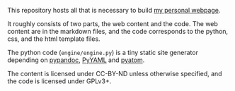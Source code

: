This repository hosts all that is necessary to build [my personal webpage](https://ypei.me).

It roughly consists of two parts, the web content and the code. The web content are in the markdown files, and the code corresponds to the python, css, and the html template files.

The python code (`engine/engine.py`) is a tiny static site generator depending on [pypandoc](https://pypi.python.org/pypi/pypandoc), [PyYAML](http://pyyaml.org/) and [pyatom](https://pypi.python.org/pypi/pyatom).

The content is licensed under CC-BY-ND unless otherwise specified, and the code is licensed under GPLv3+.
